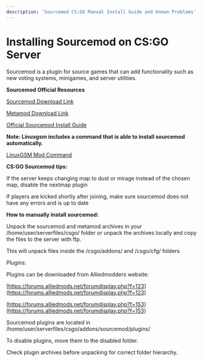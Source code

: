 ```yaml
---
description: 'Sourcemod CS:GO Manual Install Guide and Known Problems'
---
```


# Installing Sourcemod on CS:GO Server

Sourcemod is a plugin for source games that can add functionality such as new voting systems, minigames, and server utilities. 

**Sourcemod Official Resources**

[Sourcemod Download Link](https://www.sourcemod.net/downloads.php?branch=stable%20)

[Metamod Download Link](http://www.sourcemm.net/downloads.php?branch=stable%20)

[Official Sourcemod Install Guide](https://wiki.alliedmods.net/Installing_SourceMod%20)



**Note: Linuxgsm includes a command that is able to install sourcemod automatically.**  

[LinuxGSM Mod Com](https://docs.linuxgsm.com/commands/mods)[mand](https://docs.linuxgsm.com/commands/mods) 



**CS:GO Sourcemod tips:** 

If the server keeps changing map to dust or mirage instead of the chosen map, disable the nextmap plugin 

If players are kicked shortly after joining, make sure sourcemod does not have any errors and is up to date 



**How to manually install sourcemod:** 

Unpack the sourcemod and metamod archives in your /home/user/serverfiles/csgo/ folder or unpack the archives locally and copy the files to the server with ftp. 

This will unpack files inside the /csgo/addons/ and /csgo/cfg/ folders 

Plugins: 

Plugins can be downloaded from Alliedmodders website: 

[https://forums.alliedmods.net/forumdisplay.php?f=123](https://forums.alliedmods.net/forumdisplay.php?f=123) 

[https://forums.alliedmods.net/forumdisplay.php?f=153](https://forums.alliedmods.net/forumdisplay.php?f=153) 

Sourcemod plugins are located in /home/user/serverfiles/csgo/addons/sourcemod/plugins/ 

To disable plugins, move them to the disabled folder. 

Check plugin archives before unpacking for correct folder hierarchy.

